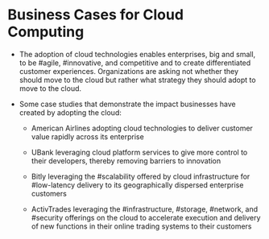 # Business Cases for Cloud Computing

- The adoption of cloud technologies enables enterprises, big and small, to be #agile, #innovative, and competitive and to create differentiated customer experiences. Organizations are asking not whether they should move to the cloud but rather what strategy they should adopt to move to the cloud.

- Some case studies that demonstrate the impact businesses have created by adopting the cloud:

  - American Airlines adopting cloud technologies to deliver customer value rapidly across its enterprise

  - UBank leveraging cloud platform services to give more control to their developers, thereby removing barriers to innovation

  - Bitly leveraging the #scalability offered by cloud infrastructure for #low-latency delivery to its geographically dispersed enterprise customers

  - ActivTrades leveraging the #infrastructure, #storage, #network, and #security offerings on the cloud to accelerate execution and delivery of new functions in their online trading systems to their customers
